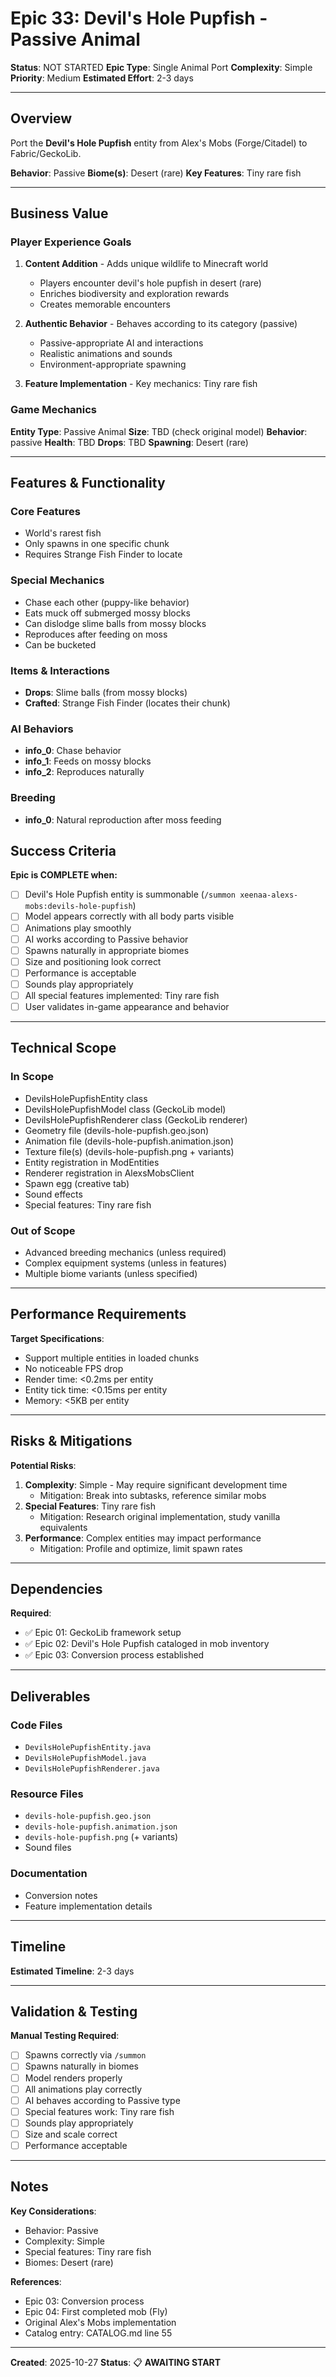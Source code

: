 # Epic 33: Devil's Hole Pupfish - Passive Animal

**Status**: NOT STARTED
**Epic Type**: Single Animal Port
**Complexity**: Simple
**Priority**: Medium
**Estimated Effort**: 2-3 days

---

## Overview

Port the **Devil's Hole Pupfish** entity from Alex's Mobs (Forge/Citadel) to Fabric/GeckoLib.

**Behavior**: Passive
**Biome(s)**: Desert (rare)
**Key Features**: Tiny rare fish

---

## Business Value

### Player Experience Goals

1. **Content Addition** - Adds unique wildlife to Minecraft world
   - Players encounter devil's hole pupfish in desert (rare)
   - Enriches biodiversity and exploration rewards
   - Creates memorable encounters

2. **Authentic Behavior** - Behaves according to its category (passive)
   - Passive-appropriate AI and interactions
   - Realistic animations and sounds
   - Environment-appropriate spawning

3. **Feature Implementation** - Key mechanics: Tiny rare fish

### Game Mechanics

**Entity Type**: Passive Animal
**Size**: TBD (check original model)
**Behavior**: passive
**Health**: TBD
**Drops**: TBD
**Spawning**: Desert (rare)

---

## Features & Functionality

### Core Features
- World's rarest fish
- Only spawns in one specific chunk
- Requires Strange Fish Finder to locate

### Special Mechanics
- Chase each other (puppy-like behavior)
- Eats muck off submerged mossy blocks
- Can dislodge slime balls from mossy blocks
- Reproduces after feeding on moss
- Can be bucketed

### Items & Interactions
- **Drops**: Slime balls (from mossy blocks)
- **Crafted**: Strange Fish Finder (locates their chunk)

### AI Behaviors
- **info_0**: Chase behavior
- **info_1**: Feeds on mossy blocks
- **info_2**: Reproduces naturally

### Breeding
- **info_0**: Natural reproduction after moss feeding


## Success Criteria

**Epic is COMPLETE when:**

- [ ] Devil's Hole Pupfish entity is summonable (`/summon xeenaa-alexs-mobs:devils-hole-pupfish`)
- [ ] Model appears correctly with all body parts visible
- [ ] Animations play smoothly
- [ ] AI works according to Passive behavior
- [ ] Spawns naturally in appropriate biomes
- [ ] Size and positioning look correct
- [ ] Performance is acceptable
- [ ] Sounds play appropriately
- [ ] All special features implemented: Tiny rare fish
- [ ] User validates in-game appearance and behavior

---

## Technical Scope

### In Scope

- DevilsHolePupfishEntity class
- DevilsHolePupfishModel class (GeckoLib model)
- DevilsHolePupfishRenderer class (GeckoLib renderer)
- Geometry file (devils-hole-pupfish.geo.json)
- Animation file (devils-hole-pupfish.animation.json)
- Texture file(s) (devils-hole-pupfish.png + variants)
- Entity registration in ModEntities
- Renderer registration in AlexsMobsClient
- Spawn egg (creative tab)
- Sound effects
- Special features: Tiny rare fish

### Out of Scope

- Advanced breeding mechanics (unless required)
- Complex equipment systems (unless in features)
- Multiple biome variants (unless specified)

---

## Performance Requirements

**Target Specifications**:
- Support multiple entities in loaded chunks
- No noticeable FPS drop
- Render time: <0.2ms per entity
- Entity tick time: <0.15ms per entity
- Memory: <5KB per entity

---

## Risks & Mitigations

**Potential Risks**:
1. **Complexity**: Simple - May require significant development time
   - Mitigation: Break into subtasks, reference similar mobs
2. **Special Features**: Tiny rare fish
   - Mitigation: Research original implementation, study vanilla equivalents
3. **Performance**: Complex entities may impact performance
   - Mitigation: Profile and optimize, limit spawn rates

---

## Dependencies

**Required**:
- ✅ Epic 01: GeckoLib framework setup
- ✅ Epic 02: Devil's Hole Pupfish cataloged in mob inventory
- ✅ Epic 03: Conversion process established

---

## Deliverables

### Code Files
- `DevilsHolePupfishEntity.java`
- `DevilsHolePupfishModel.java`
- `DevilsHolePupfishRenderer.java`

### Resource Files
- `devils-hole-pupfish.geo.json`
- `devils-hole-pupfish.animation.json`
- `devils-hole-pupfish.png` (+ variants)
- Sound files

### Documentation
- Conversion notes
- Feature implementation details

---

## Timeline

**Estimated Timeline**: 2-3 days

---

## Validation & Testing

**Manual Testing Required**:
- [ ] Spawns correctly via `/summon`
- [ ] Spawns naturally in biomes
- [ ] Model renders properly
- [ ] All animations play correctly
- [ ] AI behaves according to Passive type
- [ ] Special features work: Tiny rare fish
- [ ] Sounds play appropriately
- [ ] Size and scale correct
- [ ] Performance acceptable

---

## Notes

**Key Considerations**:
- Behavior: Passive
- Complexity: Simple
- Special features: Tiny rare fish
- Biomes: Desert (rare)

**References**:
- Epic 03: Conversion process
- Epic 04: First completed mob (Fly)
- Original Alex's Mobs implementation
- Catalog entry: CATALOG.md line 55

---

**Created**: 2025-10-27
**Status**: 📋 **AWAITING START**
